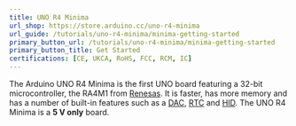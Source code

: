 ```yaml
---
title: UNO R4 Minima
url_shop: https://store.arduino.cc/uno-r4-minima
url_guide: /tutorials/uno-r4-minima/minima-getting-started
primary_button_url: /tutorials/uno-r4-minima/minima-getting-started
primary_button_title: Get Started
certifications: [CE, UKCA, RoHS, FCC, RCM, IC]
---
```


The Arduino UNO R4 Minima is the first UNO board featuring a 32-bit microcontroller, the RA4M1 from [Renesas](https://www.renesas.com/us/en). It is faster, has more memory and has a number of built-in features such as a [DAC](/tutorials/uno-r4-minima/dac), [RTC](/tutorials/uno-r4-minima/rtc) and [HID](/tutorials/uno-r4-minima/usb-hid). The UNO R4 Minima is a **5 V only** board.